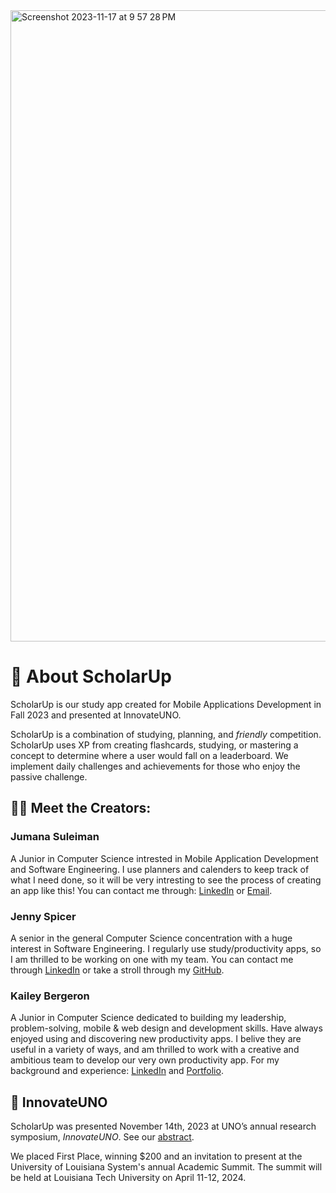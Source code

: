 <img width="1010" alt="Screenshot 2023-11-17 at 9 57 28 PM" src="https://github.com/JumanaCS/ScholarUp/assets/148403239/9fa5754c-7c32-402c-8e6a-1187f4ad951f">

# :green_apple: About ScholarUp
ScholarUp is our study app created for Mobile Applications Development in Fall 2023 and presented at InnovateUNO.

ScholarUp is a combination of studying, planning, and _friendly_ competition. ScholarUp uses XP from creating flashcards, studying, or mastering a concept to determine where a user would fall on a leaderboard. We implement daily challenges and achievements for those who enjoy the passive challenge.

## :woman_student: Meet the Creators:
### Jumana Suleiman
A Junior in Computer Science intrested in Mobile Application Development and Software Engineering. I use planners and calenders to keep track of what I need done, so it will be very intresting to see the process of creating an app like this! You can contact me through: [LinkedIn](https://www.linkedin.com/in/jumana-sul) or [Email](jumana.suleiman.cs@gmail.com).

### Jenny Spicer
A senior in the general Computer Science concentration with a huge interest in Software Engineering. I regularly use study/productivity apps, so I am thrilled to be working on one with my team. You can contact me through [LinkedIn](https://www.linkedin.com/in/jenspi/) or take a stroll through my [GitHub](https://github.com/Jenspi).

### Kailey Bergeron
A Junior in Computer Science dedicated to building my leadership, problem-solving, mobile & web design and development skills. Have always enjoyed using and discovering new productivity apps. I belive they are useful in a variety of ways, and am thrilled to work with a creative and ambitious team to develop our very own productivity app. For my background and experience: [LinkedIn](https://www.linkedin.com/in/kaileybergeron/) and [Portfolio](https://techkailey.github.io/MyPortfolioWebsite/).

## :bookmark_tabs: InnovateUNO
ScholarUp was presented November 14th, 2023 at UNO’s annual research symposium, _InnovateUNO_. See our [abstract](https://www.uno.edu/innovateuno/abstracts#comp).
<!-- See a [video of the presentation]()! -->
We placed First Place<!-- out of n participants-->, winning $200 and an invitation to present at the University of Louisiana System's annual Academic Summit. The summit will be held at Louisiana Tech University on April 11-12, 2024.

